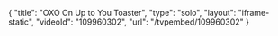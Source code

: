 {
    "title": "OXO On Up to You Toaster",
    "type": "solo",
    "layout": "iframe-static",
    "videoId": "109960302",
    "url": "\/tvpembed\/109960302"
}